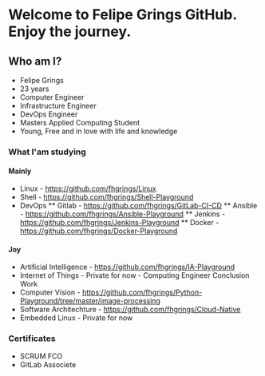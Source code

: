 # Welcome to Felipe Grings GitHub. Enjoy the journey.

## Who am I?

* Felipe Grings
* 23 years
* Computer Engineer
* Infrastructure Engineer
* DevOps Engineer
* Masters Applied Computing Student
* Young, Free and in love with life and knowledge

### What I'am studying

#### Mainly

* Linux    - https://github.com/fhgrings/Linux
* Shell    - https://github.com/fhgrings/Shell-Playground
* DevOps
** Gitlab  - https://github.com/fhgrings/GitLab-CI-CD
** Ansible - https://github.com/fhgrings/Ansible-Playground
** Jenkins - https://github.com/fhgrings/Jenkins-Playground
** Docker  - https://github.com/fhgrings/Docker-Playground


#### Joy

* Artificial Intelligence - https://github.com/fhgrings/IA-Playground
* Internet of Things      - Private for now - Computing Engineer Conclusion Work
* Computer Vision         - https://github.com/fhgrings/Python-Playground/tree/master/image-processing
* Software Architechture  - https://github.com/fhgrings/Cloud-Native
* Embedded Linux          - Private for now


### Certificates

* SCRUM FCO
* GitLab Associete

<!--
**fhgrings/fhgrings** is a ✨ _special_ ✨ repository because its `README.md` (this file) appears on your GitHub profile.

Here are some ideas to get you started:

- 🔭 I’m currently working on ...
- 🌱 I’m currently learning ...
- 👯 I’m looking to collaborate on ...
- 🤔 I’m looking for help with ...
- 💬 Ask me about ...
- 📫 How to reach me: ...
- 😄 Pronouns: ...
- ⚡ Fun fact: ...
-->
